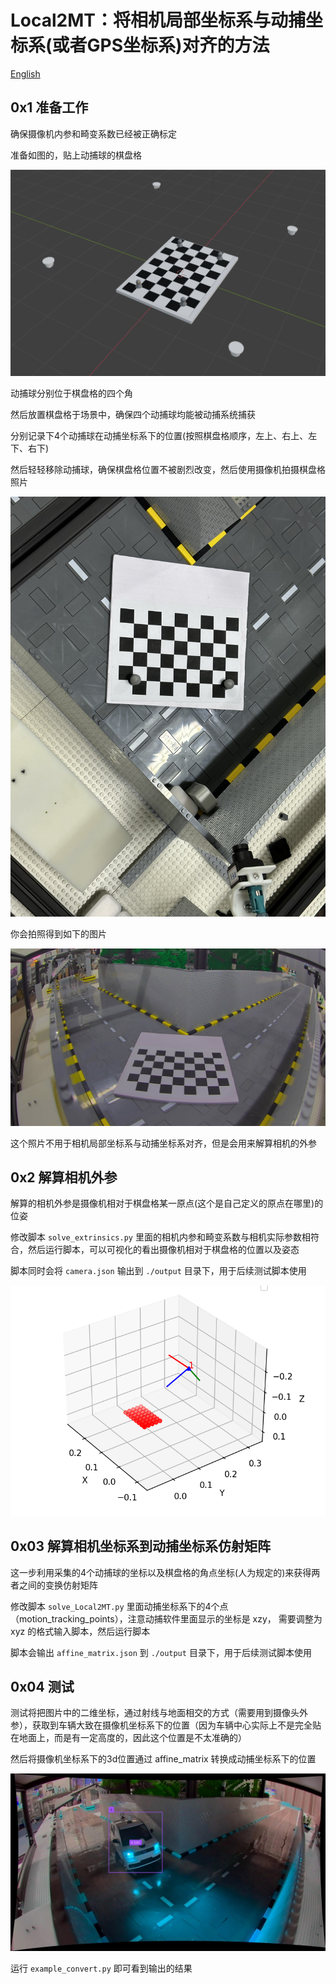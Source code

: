# Local2MT：将相机局部坐标系与动捕坐标系(或者GPS坐标系)对齐的方法

[English](./README_en.md)

## 0x1 准备工作

确保摄像机内参和畸变系数已经被正确标定

准备如图的，贴上动捕球的棋盘格

![chess_board](./img/chess_board.png)

动捕球分别位于棋盘格的四个角

然后放置棋盘格于场景中，确保四个动捕球均能被动捕系统捕获

分别记录下4个动捕球在动捕坐标系下的位置(按照棋盘格顺序，左上、右上、左下、右下)

然后轻轻移除动捕球，确保棋盘格位置不被剧烈改变，然后使用摄像机拍摄棋盘格照片

![place_example](./img/place_example.png)

你会拍照得到如下的图片

![camera12](./img/camera12.jpg)

这个照片不用于相机局部坐标系与动捕坐标系对齐，但是会用来解算相机的外参

## 0x2 解算相机外参

解算的相机外参是摄像机相对于棋盘格某一原点(这个是自己定义的原点在哪里)的位姿

修改脚本 `solve_extrinsics.py` 里面的相机内参和畸变系数与相机实际参数相符合，然后运行脚本，可以可视化的看出摄像机相对于棋盘格的位置以及姿态

脚本同时会将 `camera.json` 输出到 `./output` 目录下，用于后续测试脚本使用

![extrinsics_visualization](./img/extrinsics_visualization.png)

## 0x03 解算相机坐标系到动捕坐标系仿射矩阵

这一步利用采集的4个动捕球的坐标以及棋盘格的角点坐标(人为规定的)来获得两者之间的变换仿射矩阵

修改脚本 `solve_Local2MT.py` 里面动捕坐标系下的4个点（motion_tracking_points），注意动捕软件里面显示的坐标是 xzy， 需要调整为 xyz 的格式输入脚本，然后运行脚本

脚本会输出 `affine_matrix.json` 到 `./output` 目录下，用于后续测试脚本使用

## 0x04 测试

测试将把图片中的二维坐标，通过射线与地面相交的方式（需要用到摄像头外参），获取到车辆大致在摄像机坐标系下的位置（因为车辆中心实际上不是完全贴在地面上，而是有一定高度的，因此这个位置是不太准确的）

然后将摄像机坐标系下的3d位置通过 affine_matrix 转换成动捕坐标系下的位置

![detect.png](./img/detect.png)

运行 `example_convert.py` 即可看到输出的结果